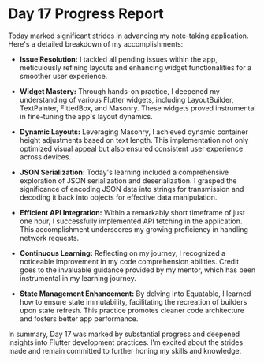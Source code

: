 # Day 17 Progress Report

Today marked significant strides in advancing my note-taking application. Here's a detailed breakdown of my accomplishments:

- **Issue Resolution:** I tackled all pending issues within the app, meticulously refining layouts and enhancing widget functionalities for a smoother user experience.

- **Widget Mastery:** Through hands-on practice, I deepened my understanding of various Flutter widgets, including LayoutBuilder, TextPainter, FittedBox, and Masonry. These widgets proved instrumental in fine-tuning the app's layout dynamics.

- **Dynamic Layouts:** Leveraging Masonry, I achieved dynamic container height adjustments based on text length. This implementation not only optimized visual appeal but also ensured consistent user experience across devices.

- **JSON Serialization:** Today's learning included a comprehensive exploration of JSON serialization and deserialization. I grasped the significance of encoding JSON data into strings for transmission and decoding it back into objects for effective data manipulation.

- **Efficient API Integration:** Within a remarkably short timeframe of just one hour, I successfully implemented API fetching in the application. This accomplishment underscores my growing proficiency in handling network requests.

- **Continuous Learning:** Reflecting on my journey, I recognized a noticeable improvement in my code comprehension abilities. Credit goes to the invaluable guidance provided by my mentor, which has been instrumental in my learning journey.

- **State Management Enhancement:** By delving into Equatable, I learned how to ensure state immutability, facilitating the recreation of builders upon state refresh. This practice promotes cleaner code architecture and fosters better app performance.

In summary, Day 17 was marked by substantial progress and deepened insights into Flutter development practices. I'm excited about the strides made and remain committed to further honing my skills and knowledge.
